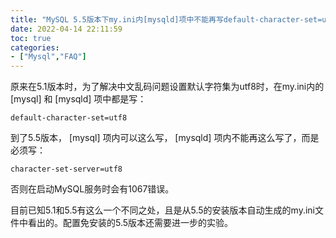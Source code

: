 ```yaml
---
title: "MySQL 5.5版本下my.ini内[mysqld]项中不能再写default-character-set=utf8"
date: 2022-04-14 22:11:59
toc: true
categories:
- ["Mysql","FAQ"]
---
```


  

原来在5.1版本时，为了解决中文乱码问题设置默认字符集为utf8时，在my.ini内的 [mysql] 和 [mysqld] 项中都是写：



```
default-character-set=utf8    
```
 到了5.5版本， [mysql] 项内可以这么写， [mysqld] 项内不能再这么写了，而是必须写：
```
character-set-server=utf8
```
否则在启动MySQL服务时会有1067错误。

  

目前已知5.1和5.5有这么一个不同之处，且是从5.5的安装版本自动生成的my.ini文件中看出的。配置免安装的5.5版本还需要进一步的实验。

